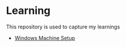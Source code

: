# Learning
This repository is used to capture my learnings

* [Windows Machine Setup](./WINDOWS_MACHINE_SETUP.md)

